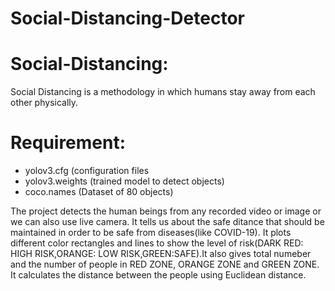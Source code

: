# Social-Distancing-Detector


# Social-Distancing:
Social Distancing is a methodology in which humans stay away from each other physically. 

# Requirement:
- yolov3.cfg (configuration files
- yolov3.weights (trained model to detect objects)
- coco.names (Dataset of 80 objects)  

The project detects the human beings from any recorded video or image or we can also use live camera. It tells us about the safe ditance that should be maintained in order to be safe from diseases(like COVID-19). It plots different color rectangles and lines to show the level of risk(DARK RED: HIGH RISK,ORANGE: LOW RISK,GREEN:SAFE).It also gives total numeber and the number of people in RED ZONE, ORANGE ZONE and GREEN ZONE.
It calculates the distance between the people using Euclidean distance.
